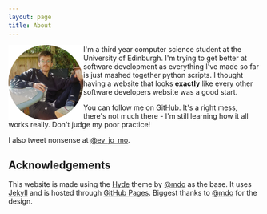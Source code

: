 ```yaml
---
layout: page
title: About
---
```

<img class="small-img" src="/assets/profilepicture.png" alt="placeholder" title="Small example image" Align="left" width="150">


I'm a third year computer science student at the University of Edinburgh. I'm trying to get better at software development as everything I've made so far is just mashed together python scripts. I thought having a website that looks **exactly** like every other software developers website was a good start.

You can follow me on [GitHub](https://github.com/Evan-Moss). It's a right mess, there's not much there - I'm still learning how it all works really. Don't judge my poor practice!

I also tweet nonsense at [@ev\_jo\_mo](https://twitter.com/ev_jo_mo).

## Acknowledgements

This website is made using the [Hyde](http://hyde.getpoole.com/) theme by [@mdo](https://twitter.com/mdo) as the base. It uses [Jekyll](https://jekyllrb.com/) and is hosted through [GitHub Pages](https://pages.github.com). Biggest thanks to [@mdo](https://twitter.com/mdo) for the design.
